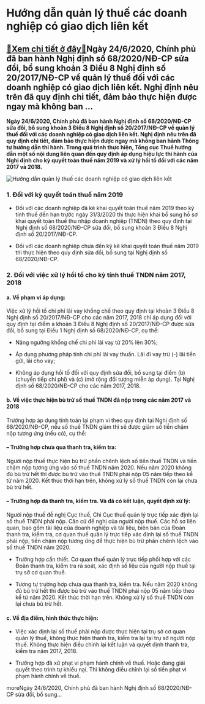 Hướng dẫn quản lý thuế các doanh nghiệp có giao dịch liên kết
=============================================================

[:gift:Xem chi tiết ở đây:gift:](https://hddtvn.com/huong-dan-quan-ly-thue-cac-doanh-nghiep-co-giao-dich-lien-ket/)Ngày 24/6/2020, Chính phủ đã ban hành Nghị định số 68/2020/NĐ-CP sửa đổi, bổ sung khoản 3 Điều 8 Nghị định số 20/2017/NĐ-CP về quản lý thuế đối với các doanh nghiệp có giao dịch liên kết. Nghị định nêu trên đã quy định chi tiết, đảm bảo thực hiện được ngay mà không ban …
-------------------------------------------------------------------------------------------------------------------------------------------------------------------------------------------------------------------------------------------------------------------------------

**Ngày 24/6/2020, Chính phủ đã ban hành Nghị định số 68/2020/NĐ-CP sửa đổi, bổ sung khoản 3 Điều 8 Nghị định số 20/2017/NĐ-CP về quản lý thuế đối với các doanh nghiệp có giao dịch liên kết. Nghị định nêu trên đã quy định chi tiết, đảm bảo thực hiện được ngay mà không ban hành Thông tư hướng dẫn thi hành. Trong quá trình thực hiện, Tổng cục Thuế hướng dẫn một số nội dung liên quan đến quy định áp dụng hiệu lực thi hành của Nghị định cho kỳ quyết toán thuế năm 2019 và xử lý hồi tố đối với các năm 2017 và 2018.**


![Hướng dẫn quản lý thuế các doanh nghiệp có giao dịch liên kết](https://hddtvn.com/wp-content/uploads/2021/01/tax-planning-concept-with-wooden-cubes-calculator-blue-table-flat-lay_176474-9519-1.jpg)


### 1. Đối với kỳ quyết toán thuế năm 2019




* Đối với các doanh nghiệp đã kê khai quyết toán thuế năm 2019 theo kỳ tính thuế đến hạn trước ngày 31/3/2020 thì thực hiện khai bổ sung hồ sơ khai quyết toán thuế thu nhập doanh nghiệp (TNDN) theo quy định tại Nghị định số 68/2020/NĐ-CP sửa đổi, bổ sung khoản 3 Điều 8 Nghị định số 20/2017/NĐ-CP.

* Đối với các doanh nghiệp chưa đến kỳ kê khai quyết toán thuế năm 2019 thì thực hiện theo quy định sửa đổi, bổ sung tại Nghị định số 68/2020/NĐ-CP.



### 2. Đối với việc xử lý hồi tố cho kỳ tính thuế TNDN năm 2017, 2018


#### a. Về phạm vi áp dụng:


Việc xử lý hồi tố chi phí lãi vay khống chế theo quy định tại khoản 3 Điều 8 Nghị định số 20/2017/NĐ-CP cho các năm 2017, 2018 chỉ áp dụng đối với quy định tại điểm a khoản 3 Điều 8 Nghị định số 20/2017/NĐ-CP được sửa đổi, bổ sung tại Điều 1 Nghị định số 68/2020/NĐ-CP, cụ thể:




* Nâng ngưỡng khống chế chi phí lãi vay từ 20% lên 30%;

* Áp dụng phương pháp tính chi phí lãi vay thuần. Lãi đi vay trừ (-) lãi tiền gửi, lãi cho vay;

* Không áp dụng hồi tố đối với quy định sửa đổi, bổ sung tại điểm (b) (chuyển tiếp chi phí) và (c) (mở rộng đối tượng miễn áp dụng). Tại Nghị định số 68/2020/NĐ-CP cho các năm 2017, 2018.



#### b. Về việc thực hiện bù trừ số thuế TNDN đã nộp trong các năm 2017 và 2018


Trường hợp áp dụng tính toán lại phạm vi theo quy định tại Nghị định số 68/2020/NĐ-CP, nếu số thuế TNDN giảm thì sẽ được giảm số tiền chậm nộp tương ứng (nếu có), cụ thể:


#### – Trường hợp chưa qua thanh tra, kiểm tra:


Người nộp thuế thực hiện bù trừ phần chênh lệch số tiền thuế TNDN và tiền chậm nộp tương ứng vào số thuế TNDN năm 2020. Nếu năm 2020 không đủ bù trừ hết thì được bù trừ vào thuế TNDN phải nộp 05 năm tiếp theo kể từ năm 2020. Kết thúc thời hạn trên, không xử lý số thuế TNDN còn lại chưa bù trừ hết.


#### – Trường hợp đã thanh tra, kiểm tra. Và đã có kết luận, quyết định xử lý:


Người nộp thuế đề nghị Cục thuế, Chi Cục thuế quản lý trực tiếp xác định lại số thuế TNDN phải nộp. Căn cứ đề nghị của người nộp thuế. Các hồ sơ liên quan, bao gồm tài liệu của doanh nghiệp và tài liệu, biên bản của Đoàn thanh tra, kiểm tra, cơ quan thuế quản lý trực tiếp xác định lại số thuế TNDN phải nộp, tiền chậm nộp tương ứng để thực hiện bù trừ phần chênh lệch vào số thuế TNDN năm 2020.




* Trường hợp cần thiết. Cơ quan thuế quản lý trực tiếp phối hợp với các Đoàn thanh tra, kiểm tra rà soát, xác định số liệu của người nộp thuế tại trụ sở cơ quan thuế.

* Tương tự trường hợp chưa qua thanh tra, kiểm tra. Nếu năm 2020 không đủ bù trừ hết thì được bù trừ vào thuế TNDN phải nộp 05 năm tiếp theo kể từ năm 2020. Kết thúc thời hạn trên. Không xử lý số thuế TNDN còn lại chưa bù trừ hết.



#### c. Về địa điểm, hình thức thực hiện:




* Việc xác định lại số thuế phải nộp được thực hiện tại trụ sở cơ quan quản lý thuế, không thực hiện thanh tra, kiểm tra lại tại trụ sở người nộp thuế. Không thực hiện điều chỉnh lại kết luận và quyết định thanh tra, kiểm tra năm 2017, 2018.

* Trường hợp đã xử phạt vi phạm hành chính về thuế. Hoặc đang giải quyết theo trình tự khiếu nại. Thì không điều chỉnh lại số tiền phạt vi phạm hành chính về thuế.



moreNgày 24/6/2020, Chính phủ đã ban hành Nghị định số 68/2020/NĐ-CP sửa đổi, bổ sung…

